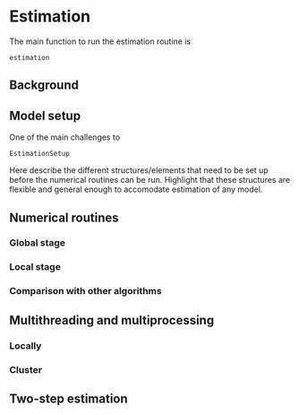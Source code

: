 # Estimation

The main function to run the estimation routine is 

```@docs
estimation
```
## Background

## Model setup

One of the main challenges to 

```@docs
EstimationSetup
```


Here describe the different structures/elements that need to be set up before the numerical routines can be run. Highlight that these structures are flexible and general enough to accomodate estimation of any model.

## Numerical routines

### Global stage

### Local stage

### Comparison with other algorithms

## Multithreading and multiprocessing

### Locally

### Cluster

## Two-step estimation



